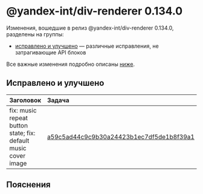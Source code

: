 # @yandex-int/div-renderer 0.134.0

<!-- ЧЕЛОВЕЧЕСКОЕ ВСТУПЛЕНИЕ -->

Изменения, вошедшие в релиз @yandex-int/div-renderer 0.134.0, разделены на группы:

* [исправлено и улучшено](#Исправлено-и-улучшено) — различные исправления, не затрагивающие API блоков

Все важные изменения подробно описаны [ниже](#Пояснения).

## Исправлено и улучшено

| Заголовок                                                      | Задача                                     | PR  |
| :------------------------------------------------------------- | :----------------------------------------- | :-- |
| fix: music repeat button state; fix: default music cover image | [a59c5ad44c9c9b30a24423b1ec7df5de1b8f39a1] | N/A |

## Пояснения

[a59c5ad44c9c9b30a24423b1ec7df5de1b8f39a1]: https://a.yandex-team.ru/arc_vcs/commit/a59c5ad44c9c9b30a24423b1ec7df5de1b8f39a1
